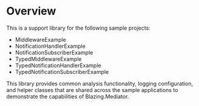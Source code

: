 # Overview

This is a support library for the following sample projects:

- MiddlewareExample
- NotificationHandlerExample
- NotificationSubscriberExample
- TypedMiddlewareExample
- TypedNotificationHandlerExample
- TypedNotificationSubscriberExample

This library provides common analysis functionality, logging configuration, and helper classes that are shared across the sample applications to demonstrate the capabilities of Blazing.Mediator.